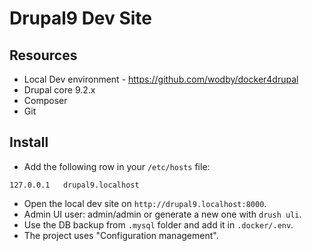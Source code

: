 # Drupal9 Dev Site

## Resources
- Local Dev environment - https://github.com/wodby/docker4drupal
- Drupal core 9.2.x
- Composer
- Git

## Install
- Add the following row in your `/etc/hosts` file:
```console
127.0.0.1	drupal9.localhost
```
- Open the local dev site on `http://drupal9.localhost:8000`.
- Admin UI user: admin/admin or generate a new one with `drush uli`.
- Use the DB backup from `.mysql` folder and add it in `.docker/.env`.
- The project uses "Configuration management".
